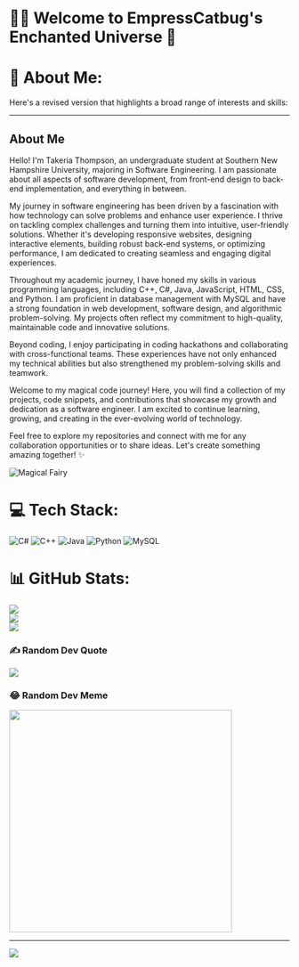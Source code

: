 # 🧚‍♀️ Welcome to EmpressCatbug's Enchanted Universe 🦋

# 💫 About Me:
Here's a revised version that highlights a broad range of interests and skills:

---

## About Me

Hello! I'm Takeria Thompson, an undergraduate student at Southern New Hampshire University, majoring in Software Engineering. I am passionate about all aspects of software development, from front-end design to back-end implementation, and everything in between.

My journey in software engineering has been driven by a fascination with how technology can solve problems and enhance user experience. I thrive on tackling complex challenges and turning them into intuitive, user-friendly solutions. Whether it's developing responsive websites, designing interactive elements, building robust back-end systems, or optimizing performance, I am dedicated to creating seamless and engaging digital experiences.

Throughout my academic journey, I have honed my skills in various programming languages, including C++, C#, Java, JavaScript, HTML, CSS, and Python. I am proficient in database management with MySQL and have a strong foundation in web development, software design, and algorithmic problem-solving. My projects often reflect my commitment to high-quality, maintainable code and innovative solutions.

Beyond coding, I enjoy participating in coding hackathons and collaborating with cross-functional teams. These experiences have not only enhanced my technical abilities but also strengthened my problem-solving skills and teamwork.

Welcome to my magical code journey! Here, you will find a collection of my projects, code snippets, and contributions that showcase my growth and dedication as a software engineer. I am excited to continue learning, growing, and creating in the ever-evolving world of technology.

Feel free to explore my repositories and connect with me for any collaboration opportunities or to share ideas. Let's create something amazing together! ✨

![Magical Fairy](https://gifdb.com/images/high/light-purple-glowing-fairy-aszlwhqm5rwphizd.gif)

# 💻 Tech Stack:
![C#](https://img.shields.io/badge/c%23-%23239120.svg?style=plastic&logo=csharp&logoColor=white) 
![C++](https://img.shields.io/badge/c++-%2300599C.svg?style=plastic&logo=c%2B%2B&logoColor=white) 
![Java](https://img.shields.io/badge/java-%23ED8B00.svg?style=plastic&logo=openjdk&logoColor=white) 
![Python](https://img.shields.io/badge/python-3670A0?style=plastic&logo=python&logoColor=ffdd54) 
![MySQL](https://img.shields.io/badge/mysql-%2300000f.svg?style=plastic&logo=mysql&logoColor=white)

# 📊 GitHub Stats:
![](https://github-readme-stats-sigma-five.vercel.app/api?username=EmpressCatbug&theme=midnight-purple&hide_border=false&include_all_commits=true&count_private=true)<br/>
![](https://github-readme-streak-stats.herokuapp.com/?user=EmpressCatbug&theme=midnight-purple&hide_border=false)<br/>
![](https://github-readme-stats.vercel.app/api/top-langs/?username=EmpressCatbug&theme=midnight-purple&hide_border=false&include_all_commits=true&count_private=true&layout=compact)

### ✍️ Random Dev Quote
![](https://quotes-github-readme.vercel.app/api?type=horizontal&theme=tokyonight)

### 😂 Random Dev Meme
<img src='https://randommeme-five.vercel.app/' style="height: 400px;"/>

---
[![](https://visitcount.itsvg.in/api?id=EmpressCatbug&label=Profile%20Views&color=11&icon=9&pretty=true)](https://visitcount.itsvg.in)

<!-- Proudly created with GPRM ( https://gprm.itsvg.in ) -->
